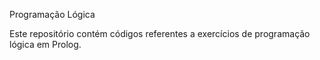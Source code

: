 Programação Lógica

Este repositório contém códigos referentes a exercícios de programação lógica em Prolog.